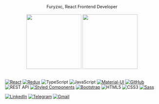 <div align="center">
  Furyzxc, React Frontend Developer
</div>

<br/>

<div align="center">
  <img height="180em" src="https://github-readme-stats.vercel.app/api?username=furyzxc&show_icons=true&theme=dark&include_all_commits=true&count_private=true&include_all_commits=true&rank_icon=github"/>
  <img height="180em" src="https://github-readme-stats.vercel.app/api/top-langs/?username=furyzxc&layout=compact&langs_count=4&theme=dark"/>
</div>

<br/>

[![React](https://img.shields.io/badge/-React-242526?style=flat&logo=react&logoColor=149ECA)](https://react.dev/)
[![Redux](https://img.shields.io/badge/-Redux-242526?style=flat&logo=redux&logoColor=764ABC)](https://redux-toolkit.js.org/)
![TypeScript](https://img.shields.io/badge/-TypeScript-242526?style=flat&logo=typescript&logoColor=377CC8&label)
![JavaScript](https://img.shields.io/badge/-JavaScript-242526?style=flat&logo=javascript&logoColor=F7E025)
[![Material-UI](https://img.shields.io/badge/-Material--UI-242526?style=flat&logo=mui&logoColor=007FFF)](https://mui.com/)
[![GitHub](https://img.shields.io/badge/-GitHub-242526?style=flat&logo=github&logoColor=white)](https://github.com/)
![REST API](https://img.shields.io/badge/-REST%20API-336791?style=flat&logo=southwestairlines&logoColor=white)
[![Styled Components](https://img.shields.io/badge/-Styled%20Components-DB7093?style=flat&logo=styled-components&logoColor=white)](https://styled-components.com/)
[![Bootstrap](https://img.shields.io/badge/-Bootstrap-white?style=flat&logo=bootstrap&logoColor=7818F7)](https://getbootstrap.com/)
![HTML5](https://img.shields.io/badge/-HTML5-E34F26?style=flat&logo=html5&logoColor=white)
![CSS3](https://img.shields.io/badge/-CSS3-1572B6?style=flat&logo=css3&logoColor=white)
[![Sass](https://img.shields.io/badge/-Sass-CC6699?style=flat&logo=sass&logoColor=white)](https://sass-lang.com/)

[![LinkedIn](https://img.shields.io/badge/-LinkedIn-E7E7E7?style=for-the-badge&logo=linkedin&logoColor=0A66C2)](https://www.linkedin.com/in/sergey-ananyev-267086195/)
[![Telegram](https://img.shields.io/badge/-Telegram-E7E7E7?style=for-the-badge&logo=telegram&logoColor=blue)](https://t.me/furybd)
[![Gmail](https://img.shields.io/badge/-Gmail-E7E7E7?style=for-the-badge&logo=gmail&logoColor=EA4335)](mailto:sergejananev48@gmail.com)
